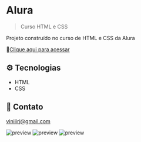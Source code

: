 # Alura

> Curso HTML e CSS

Projeto construído no curso de HTML e CSS da Alura

🔗[Clique aqui para acessar](https://Viniiirj.github.io/html-css-alura/)

## ⚙️ Tecnologias

- HTML
- CSS


## 💬 Contato

viniiirj@gmail.com

![preview](./.github/home.png)
![preview](./.github/prod.png)
![preview](./.github/cont.png)
